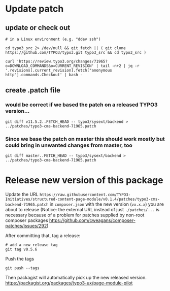 # Update patch


## update or check out
    # in a Linux environment (e.g. "ddev ssh")    

    cd typo3_src 2> /dev/null && git fetch || ( git clone https://github.com/TYPO3/typo3.git typo3_src && cd typo3_src )

    curl 'https://review.typo3.org/changes/71965?o=DOWNLOAD_COMMANDS&o=CURRENT_REVISION' | tail -n+2 | jq -r '.revisions[.current_revision].fetch["anonymous http"].commands.Checkout' | bash -


## create .patch file

### would be correct if we based the patch on a released TYPO3 version...

    git diff v11.5.2..FETCH_HEAD -- typo3/sysext/backend > ../patches/typo3-cms-backend-71965.patch

### Since we base the patch on master this should work mostly but could bring in unwanted changes from master, too

    git diff master..FETCH_HEAD -- typo3/sysext/backend > ../patches/typo3-cms-backend-71965.patch



# Release new version of this package

Update the URL `https://raw.githubusercontent.com/TYPO3-Initiatives/structured-content-page-module/v0.1.4/patches/typo3-cms-backend-71965.patch` in `composer.json` with the new version (`vx.x.x`) you are about to release (Notice: the external URL instead of just `./patches/...` is necessary because of a problem for patches supplied by non-root composer packages https://github.com/cweagans/composer-patches/issues/292)

After committing that, tag a release:

    # add a new release tag
    git tag v0.5.6

Push the tags

    git push --tags

Then packagist will automatically pick up the new released version. https://packagist.org/packages/typo3-ux/page-module-pilot
